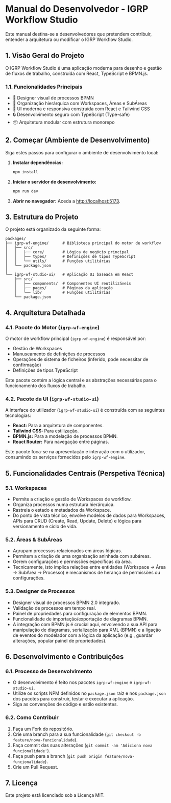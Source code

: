 # Manual do Desenvolvedor - IGRP Workflow Studio

Este manual destina-se a desenvolvedores que pretendem contribuir, entender a arquitetura ou modificar o IGRP Workflow Studio.

## 1. Visão Geral do Projeto

O IGRP Workflow Studio é uma aplicação moderna para desenho e gestão de fluxos de trabalho, construída com React, TypeScript e BPMN.js.

### 1.1. Funcionalidades Principais

- 🔄 Designer visual de processos BPMN
- 📁 Organização hierárquica com Workspaces, Áreas e SubÁreas
- 🚀 UI moderna e responsiva construída com React e Tailwind CSS
- 🔒 Desenvolvimento seguro com TypeScript (Type-safe)
- 📦 Arquitetura modular com estrutura monorepo

## 2. Começar (Ambiente de Desenvolvimento)

Siga estes passos para configurar o ambiente de desenvolvimento local:

1.  **Instalar dependências:**
    ```bash
    npm install
    ```

2.  **Iniciar o servidor de desenvolvimento:**
    ```bash
    npm run dev
    ```

3.  **Abrir no navegador:**
    Aceda a [http://localhost:5173](http://localhost:5173).

## 3. Estrutura do Projeto

O projeto está organizado da seguinte forma:

```
packages/
├── igrp-wf-engine/      # Biblioteca principal do motor de workflow
│   ├── src/
│   │   ├── core/        # Lógica de negócio principal
│   │   ├── types/       # Definições de tipos TypeScript
│   │   └── utils/       # Funções utilitárias
│   └── package.json
│
└── igrp-wf-studio-ui/   # Aplicação UI baseada em React
    ├── src/
    │   ├── components/  # Componentes UI reutilizáveis
    │   ├── pages/       # Páginas da aplicação
    │   └── lib/         # Funções utilitárias
    └── package.json
```

## 4. Arquitetura Detalhada

### 4.1. Pacote do Motor (`igrp-wf-engine`)

O motor de workflow principal (`igrp-wf-engine`) é responsável por:

-   Gestão de Workspaces
-   Manuseamento de definições de processos
-   Operações de sistema de ficheiros (inferido, pode necessitar de confirmação)
-   Definições de tipos TypeScript

Este pacote contém a lógica central e as abstrações necessárias para o funcionamento dos fluxos de trabalho.

### 4.2. Pacote da UI (`igrp-wf-studio-ui`)

A interface do utilizador (`igrp-wf-studio-ui`) é construída com as seguintes tecnologias:

-   **React:** Para a arquitetura de componentes.
-   **Tailwind CSS:** Para estilização.
-   **BPMN.js:** Para a modelação de processos BPMN.
-   **React Router:** Para navegação entre páginas.

Este pacote foca-se na apresentação e interação com o utilizador, consumindo os serviços fornecidos pelo `igrp-wf-engine`.

## 5. Funcionalidades Centrais (Perspetiva Técnica)

### 5.1. Workspaces

-   Permite a criação e gestão de Workspaces de workflow.
-   Organiza processos numa estrutura hierárquica.
-   Rastreia o estado e metadados da Workspace.
-   Do ponto de vista técnico, envolve modelos de dados para Workspaces, APIs para CRUD (Create, Read, Update, Delete) e lógica para versionamento e ciclo de vida.

### 5.2. Áreas & SubÁreas

-   Agrupam processos relacionados em áreas lógicas.
-   Permitem a criação de uma organização aninhada com subáreas.
-   Gerem configurações e permissões específicas da área.
-   Tecnicamente, isto implica relações entre entidades (Workspace -> Área -> SubÁrea -> Processo) e mecanismos de herança de permissões ou configurações.

### 5.3. Designer de Processos

-   Designer visual de processos BPMN 2.0 integrado.
-   Validação de processos em tempo real.
-   Painel de propriedades para configuração de elementos BPMN.
-   Funcionalidade de importação/exportação de diagramas BPMN.
-   A integração com BPMN.js é crucial aqui, envolvendo a sua API para manipulação de diagramas, serialização para XML (BPMN) e a ligação de eventos do modelador com a lógica da aplicação (e.g., guardar alterações, popular painel de propriedades).

## 6. Desenvolvimento e Contribuições

### 6.1. Processo de Desenvolvimento

-   O desenvolvimento é feito nos pacotes `igrp-wf-engine` e `igrp-wf-studio-ui`.
-   Utilize os scripts NPM definidos no `package.json` raiz e nos `package.json` dos pacotes para construir, testar e executar a aplicação.
-   Siga as convenções de código e estilo existentes.

### 6.2. Como Contribuir

1.  Faça um Fork do repositório.
2.  Crie uma branch para a sua funcionalidade (`git checkout -b feature/nova-funcionalidade`).
3.  Faça commit das suas alterações (`git commit -am 'Adiciona nova funcionalidade'`).
4.  Faça push para a branch (`git push origin feature/nova-funcionalidade`).
5.  Crie um Pull Request.

## 7. Licença

Este projeto está licenciado sob a Licença MIT.
